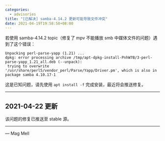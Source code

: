 ```yaml
---
categories:
  - advisories
title: "[已解决] samba-4.14.2 更新可能导致文件冲突"
date: 2021-04-19T19:58:58+08:00
---
```


若使用 samba-4.14.2 topic（修复了 mpv 不能播放 smb 中媒体文件的问题）遇到了这个错误：

    Unpacking perl-parse-yapp (1.21) ...
    dpkg: error processing archive /tmp/apt-dpkg-install-PnhW7B/3-perl-parse-yapp_1.21_all.deb (--unpack):
     trying to overwrite '/usr/share/perl5/vendor_perl/Parse/Yapp/Driver.pm', which is also in package samba 4.10.17-1

这是已知问题，请先使用 `apt install -f` 完成安装，最近将会推送修复。

----

2021-04-22 更新
---------------

该问题的修复已推送至 stable 源。
 
----

— Mag Mell
